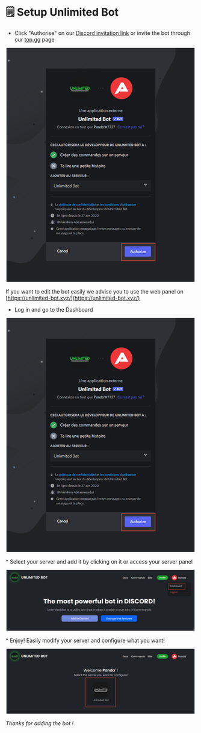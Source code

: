# 🗒️ Setup Unlimited Bot  
  
* Click "Authorise" on our [Discord invitation link](https://discord.com/oauth2/authorize?client_id=704133221230706748&permissions=406796561654&scope=applications.commands%20bot) or invite the bot through our [top.gg](https://top.gg/fr/bot/704133221230706748) page  
  
<p align="center"><img src="https://github.com/Unlimited-Bot/Documentation/blob/main/assets/UnlimitedInvite.png?raw=true" width="500px"></p>  
  
If you want to edit the bot easily we advise you to use the web panel on [https://unlimited-bot.xyz/](https://unlimited-bot.xyz/)  
  
* Log in and go to the Dashboard
<p align="center"><img src="https://github.com/Unlimited-Bot/Documentation/blob/main/assets/UnlimitedInvite.png?raw=true" width="500px"></p>  
* Select your server and add it by clicking on it or access your server panel
<p align="center"><img src="https://github.com/Unlimited-Bot/Documentation/blob/main/assets/UnlimitedDashboard1.png?raw=true" width="500px"></p>  
* Enjoy! Easily modify your server and configure what you want!
<p align="center"><img src="https://github.com/Unlimited-Bot/Documentation/blob/main/assets/UnlimitedDashboard2.png?raw=true" width="500px"></p>  

<em>Thanks for adding the bot !</em>  
